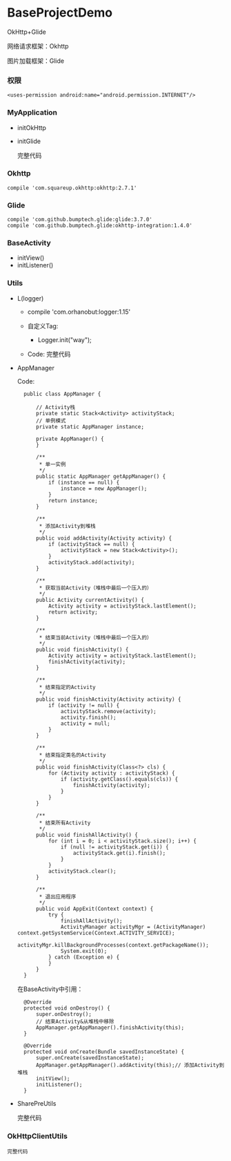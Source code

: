 # BaseProjectDemo

OkHttp+Glide


网络请求框架：Okhttp

图片加载框架：Glide


### 权限
    
    <uses-permission android:name="android.permission.INTERNET"/>


### MyApplication
* initOkHttp
* initGlide

	完整代码

### Okhttp
	
	compile 'com.squareup.okhttp:okhttp:2.7.1'

### Glide
	
	compile 'com.github.bumptech.glide:glide:3.7.0'
	compile 'com.github.bumptech.glide:okhttp-integration:1.4.0'

### BaseActivity
* initView()
* initListener()

### Utils

* L(logger)
	* compile 'com.orhanobut:logger:1.15'

	* 自定义Tag:
		* Logger.init("way");

	* Code:
		完整代码


* AppManager

	Code:
	
		public class AppManager {
		
		    // Activity栈
		    private static Stack<Activity> activityStack;
		    // 单例模式
		    private static AppManager instance;
		
		    private AppManager() {
		    }
		
		    /**
		     * 单一实例
		     */
		    public static AppManager getAppManager() {
		        if (instance == null) {
		            instance = new AppManager();
		        }
		        return instance;
		    }
		
		    /**
		     * 添加Activity到堆栈
		     */
		    public void addActivity(Activity activity) {
		        if (activityStack == null) {
		            activityStack = new Stack<Activity>();
		        }
		        activityStack.add(activity);
		    }
		
		    /**
		     * 获取当前Activity（堆栈中最后一个压入的）
		     */
		    public Activity currentActivity() {
		        Activity activity = activityStack.lastElement();
		        return activity;
		    }
		
		    /**
		     * 结束当前Activity（堆栈中最后一个压入的）
		     */
		    public void finishActivity() {
		        Activity activity = activityStack.lastElement();
		        finishActivity(activity);
		    }
		
		    /**
		     * 结束指定的Activity
		     */
		    public void finishActivity(Activity activity) {
		        if (activity != null) {
		            activityStack.remove(activity);
		            activity.finish();
		            activity = null;
		        }
		    }
		
		    /**
		     * 结束指定类名的Activity
		     */
		    public void finishActivity(Class<?> cls) {
		        for (Activity activity : activityStack) {
		            if (activity.getClass().equals(cls)) {
		                finishActivity(activity);
		            }
		        }
		    }
		
		    /**
		     * 结束所有Activity
		     */
		    public void finishAllActivity() {
		        for (int i = 0; i < activityStack.size(); i++) {
		            if (null != activityStack.get(i)) {
		                activityStack.get(i).finish();
		            }
		        }
		        activityStack.clear();
		    }
		
		    /**
		     * 退出应用程序
		     */
		    public void AppExit(Context context) {
		        try {
		            finishAllActivity();
		            ActivityManager activityMgr = (ActivityManager) context.getSystemService(Context.ACTIVITY_SERVICE);
		            activityMgr.killBackgroundProcesses(context.getPackageName());
		            System.exit(0);
		        } catch (Exception e) {
		        }
		    }
		}

	在BaseActivity中引用：
	
		@Override
	    protected void onDestroy() {
	        super.onDestroy();
	        // 结束Activity&从堆栈中移除
	        AppManager.getAppManager().finishActivity(this);
	    }
	
	    @Override
	    protected void onCreate(Bundle savedInstanceState) {
	        super.onCreate(savedInstanceState);
	        AppManager.getAppManager().addActivity(this);// 添加Activity到堆栈
	        initView();
	        initListener();
	    }

* SharePreUtils
	
	完整代码


### OkHttpClientUtils 
	
	完整代码